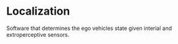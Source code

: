 # Localization
Software that determines the ego vehicles state given interial and extroperceptive sensors.

